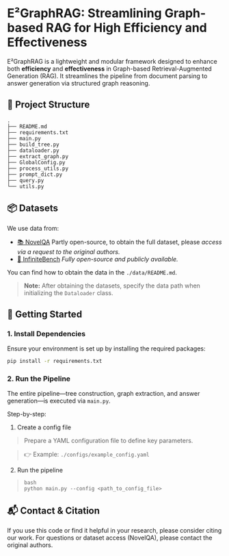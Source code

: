 # E²GraphRAG: Streamlining Graph-based RAG for High Efficiency and Effectiveness

E²GraphRAG is a lightweight and modular framework designed to enhance both **efficiency** and **effectiveness** in Graph-based Retrieval-Augmented Generation (RAG). It streamlines the pipeline from document parsing to answer generation via structured graph reasoning.

## 📁 Project Structure

```
.
├── README.md
├── requirements.txt
├── main.py
├── build_tree.py
├── dataloader.py
├── extract_graph.py
├── GlobalConfig.py
├── process_utils.py
├── prompt_dict.py
├── query.py
└── utils.py
```

## 📦 Datasets

We use data from:

- [📚 NovelQA](https://huggingface.co/datasets/NovelQA/NovelQA)
  Partly open-source, to obtain the full dataset, please *access via a request to the original authors.*
- [🔁 InfiniteBench](https://github.com/OpenBMB/InfiniteBench)
  *Fully open-source and publicly available.*

You can find how to obtain the data in the `./data/README.md`.

> **Note:** After obtaining the datasets, specify the data path when initializing the `Dataloader` class.

## 🚀 Getting Started

### 1. Install Dependencies

Ensure your environment is set up by installing the required packages:

```bash
pip install -r requirements.txt
```

### 2. Run the Pipeline

The entire pipeline—tree construction, graph extraction, and answer generation—is executed via `main.py`.

Step-by-step:

1. Create a config file

> Prepare a YAML configuration file to define key parameters.

> 👉 Example: `./configs/example_config.yaml`

2. Run the pipeline

> ```
> bash
> python main.py --config <path_to_config_file>
> ```

## 📬 Contact & Citation

If you use this code or find it helpful in your research, please consider citing our work. For questions or dataset access (NovelQA), please contact the original authors.
